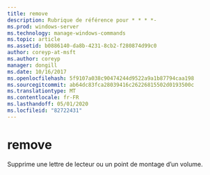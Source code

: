 ```yaml
---
title: remove
description: Rubrique de référence pour * * * *-
ms.prod: windows-server
ms.technology: manage-windows-commands
ms.topic: article
ms.assetid: b0886140-da8b-4231-8cb2-f280874d99c0
author: coreyp-at-msft
ms.author: coreyp
manager: dongill
ms.date: 10/16/2017
ms.openlocfilehash: 5f9107a038c90474244d9522a9a1b87794caa198
ms.sourcegitcommit: ab64dc83fca28039416c26226815502d0193500c
ms.translationtype: MT
ms.contentlocale: fr-FR
ms.lasthandoff: 05/01/2020
ms.locfileid: "82722431"
---
```

# <a name="remove"></a>remove



Supprime une lettre de lecteur ou un point de montage d’un volume.

